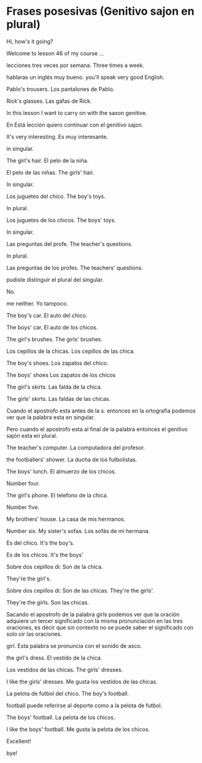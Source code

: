# Frases posesivas (Genitivo sajon en plural)

Hi, how's it going?

Welcome to lesson 46 of my course ...

lecciones tres veces por semana.
Three times a week.

hablaras un inglés muy bueno.
you'll speak very good English.

Pablo's trousers.
Los pantalones de Pablo.

Rick's glasses.
Las gafas de Rick.

In this lesson I want to carry on
with the saxon genitive. 

En Está lección quiero continuar
con el genitivo sajon.

It's very interesting.
Es muy interesante.

in singular.

The girl's hair.
El pelo de la niña.

El pelo de las niñas.
The girls' hair.

In singular.

Los juguetes del chico.
The boy's toys.

In plural.

Los juguetes de los chicos.
The boys' toys.

In singular.

Las preguntas del profe.
The teacher's questions.

In plural.

Las preguntas de los profes.
The teachers' questions.

pudiste distinguir el plural del
singular.

No.

me neither.
Yo tampoco.

The boy's car.
El auto del chico.

The boys' car.
El auto de los chicos.

The girl's brushes.
The girls' brushes.

Los cepillos de la chicas.
Los cepillos de las chica.

The boy's shoes.
Los zapatos del chico.

The boys' shoes
Los zapatos de los chicos

The girl's skirts.
Las falda de la chica.

The girls' skirts.
Las faldas de las chicas.

Cuando el apostrofo esta antes de la s.
entonces en la ortografia podemos
ver que la palabra esta en singular.

Pero cuando el apostrofo esta al final
de la palabra entonces el genitivo
sajón esta en plural.

The teacher's computer.
La computadora del profesor.

the footballers' shower.
La ducha de los futbolistas.

The boys' lunch.
El almuerzo de los chicos.

Number four.

The girl's phone.
El telefono de la chica.

Number five.

My brothers' house.
La casa de mis hermanos.

Number six.
My sister's sofas.
Los sofás de mi hermana.

Es del chico.
It's the boy's.

Es de los chicos.
It's the boys'

Sobre dos cepillos di:
Son de la chica.

They're the girl's.

Sobre dos cepillos di:
Son de las chicas.
They're the girls'.

They're the girls.
Son las chicas.

Sacando el apostrofo de la palabra
girls podemos ver que la oración 
adquiere un tercer significado
con la misma pronunciación en las
tres oraciones, es decir que 
sin contexto no se puede saber el 
significado con solo oir las 
oraciones.

girl. Esta palabra se pronuncia con 
el sonido de asco.

the girl's dress.
El vestido de la chica.

Los vestidos de las chicas.
The girls' dresses.

I like the girls' dresses.
Me gusta los vestidos de las chicas.

La pelota de futbol del chico.
The boy's football.

football puede referirse al deporte
como a la pelota de futbol.

The boys' football.
La pelota de los chicos.

I like the boys' football.
Me gusta la pelota de los chicos.

Excellent!

bye!
